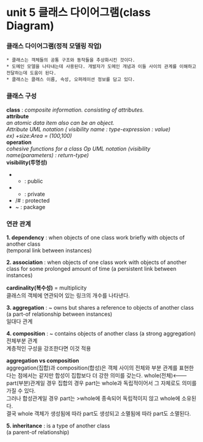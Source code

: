 unit 5 클래스 다이어그램(class Diagram)
======================================

### **클래스 다이어그램(정적 모델링 작업)** ### 
    * 클래스는 객체들의 공통 구조와 동작들을 추상화시킨 것이다.  
    * 도메인 모델을 나타내는데 사용된다. 개발자가 도메인 개념과 이들 사이의 관계를 이해하고 전달하는데 도움이 된다.  
    * 클래스는 클래스 이름, 속성, 오퍼레이션 정보를 담고 있다.  

### **클래스 구성** ###  
**class** : *composite information. consisting of attributes.*  
**attribute**  
*an atomic data item also can be an object.  
Attribute UML notation ( visibility name : type-expression : value)  
ex) +size:Area = (100,100)*  
**operation**  
*cohesive functions for a class 
Op UML notation (visibility name(parameters) : return-type)*  
**visibility(투명성)**  
* + : public 
* - : private
* /# : protected 
* ~ : package

### 연관 관계 ###
**1. dependency** : when objects of one class work briefly with objects of another class  
(temporal link between instances)  
  
**2. association** : when objects of one class work with objects of another class for some prolonged amount of time
(a persistent link between instances)
  
**cardinality(복수성)** 
= multiplicity  
클래스의 객체에 연관되어 있는 링크의 개수를 나타낸다.  

**3. aggregation** : ~ owns but shares a reference to objects of another class
(a part-of relationship between instances)  
일대다 관계  

**4. composition** : ~ contains objects of another class
(a strong aggregation)  
전체부분 관계  
계층적인 구성을 강조한다면 이것 적용  

**aggregation vs composition**  
aggregation(집합)과 composition(합성)은 객체 사이의 전체와 부분 관계를 표현한다는 점에서는 같지만 합성이 집합보다 더 강한 의미를 갖는다.   whole(전체)<---part(부분)관계일 경우 집합의 경우 part는 whole과 독립적이어서 그 자체로도 의미를 가질 수 있다.   
그러나 합성관계일 경우 part는 >whole에 종속되어 독립적이지 않고 whole에 소유된다.  
결국 whole 객체가 생성됨에 따라 part도 생성되고 소멸됨에 따라 part도 소멸된다.  
  
**5. inheritance** : is a type of another class  
(a parent-of relationship)  
